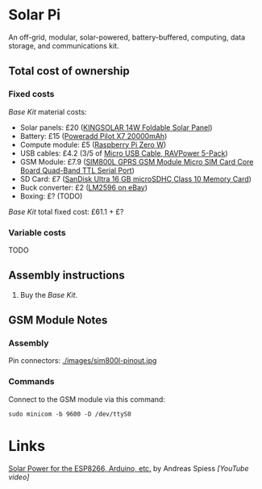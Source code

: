 # Solar Pi

An off-grid, modular, solar-powered, battery-buffered, computing, data storage, and communications kit.


## Total cost of ownership


### Fixed costs

_Base Kit_ material costs:

- Solar panels: £20 ([KINGSOLAR 14W Foldable Solar Panel](https://www.amazon.co.uk/KINGSOLAR-Foldable-Certification-Intelligent-Stabilization/dp/B01A6X4MJA/ref=sr_1_1?ie=UTF8&qid=1489841488&sr=8-1&keywords=kingsolar+14w))
- Battery: £15 ([Poweradd Pilot X7 20000mAh](https://www.amazon.co.uk/Poweradd-Pilot-X7-Universal-Red-Black/dp/B00XVTJKCQ/ref=sr_1_2?ie=UTF8&qid=1489841563&sr=8-2&keywords=poweradd+portable+charger))
- Compute module: £5 ([Raspberry Pi Zero W](https://thepihut.com/products/raspberry-pi-zero?variant=14062715972))
- USB cables: £4.2 (3/5 of [Micro USB Cable, RAVPower 5-Pack](https://www.amazon.co.uk/gp/product/B00YAF14QK/ref=oh_aui_detailpage_o01_s00?ie=UTF8&psc=1))
- GSM Module: £7.9 ([SIM800L GPRS GSM Module Micro SIM Card Core Board Quad-Band TTL Serial Port](http://www.ebay.co.uk/itm/162017759834?_trksid=p2060353.m2749.l2649&ssPageName=STRK%3AMEBIDX%3AIT))
- SD Card: £7 ([SanDisk Ultra 16 GB microSDHC Class 10 Memory Card](https://www.amazon.co.uk/d/Memory-Cards/SanDisk-Ultra-16-GB-microSDHC-Class-Mbps/B010NE3U2M/ref=sr_1_4?s=electronics-accessories&rps=1&ie=UTF8&qid=1489843042&sr=1-4&keywords=micro+sd+card))
- Buck converter: £2 ([LM2596 on eBay](http://www.ebay.co.uk/itm/162289623433))
- Boxing: £? (TODO)

_Base Kit_ total fixed cost: £61.1 + £?


### Variable costs

TODO


## Assembly instructions

1. Buy the _Base Kit_.


## GSM Module Notes

### Assembly

Pin connectors: [./images/sim800l-pinout.jpg](./images/sim800l-pinout.jpg)

### Commands

Connect to the GSM module via this command:

```
sudo minicom -b 9600 -D /dev/ttyS0
```


# Links

[Solar Power for the ESP8266, Arduino, etc.](https://www.youtube.com/watch?v=WdP4nVQX-j0) by Andreas Spiess _[YouTube video]_
